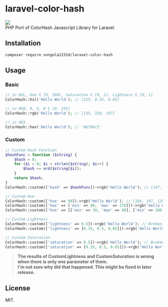 # laravel-color-hash
![](https://travis-ci.org/vongola12324/laravel-color-hash.svg?branch=master)  
PHP Port of ColorHash Javascript Library for Laravel.

## Installation
```bash
composer require vongola12324/laravel-color-hash
```
## Usage
### Basic
```php
// in HSL, Hue ∈ [0, 360), Saturation ∈ [0, 1], Lightness ∈ [0, 1]
ColorHash::hsl('Hello World'); // [225, 0.35, 0.65]

// in RGB, R, G, B ∈ [0, 255]
ColorHash::rgb('Hello World'); // [135, 150, 197]

// in HEX
ColorHash::hex('Hello World'); // '#8796c5'
```  
### Custom
```php
// Custom Hash Function
$hashFunc = function ($string) {
    $hash = 0;
    for ($i = 0; $i < strlen($string); $i++) {
        $hash += ord($string[$i]);
    }
    return $hash;
}
ColorHash::custom(['hash' => $hashFunc])->rgb('Hello World'); // [147, 31, 82]

// Custom Hue
ColorHash::custom(['hue' => 90])->rgb('Hello World'); // [166, 197, 135]
ColorHash::custom(['hue' => ['min' => 90, 'max' => 270]])->rgb('Hello World'); // [135, 173, 197]
ColorHash::custom(['hue' => [['min' => 30, 'max' => 90], ['min' => 180, 'max' => 210], ['min' => 270, 'max' => 285]]])->rgb('Hello World'); // [179, 135, 197]

// Custom Lightness
ColorHash::custom(['lightness' => 0.5])->rgb('Hello World'); // Broken, don't use it
ColorHash::custom(['lightness' => [0.35, 0.5, 0.65]])->rgb('Hello World'); // [135, 150, 197]

// Custom Saturation
ColorHash::custom(['saturation' => 0.5])->rgb('Hello World'); // Broken, don't use it
ColorHash::custom(['saturation' => [0.35, 0.5, 0.65]])->rgb('Hello World'); // [135, 150, 197]
```

> **The results of CustomLightness and CustomSaturation is wrong when there is only one parameter of them.**    
> **I'm not sure why did that happened.  This might be fixed in later release.**

## License
MIT. 
